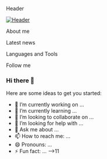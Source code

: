Header

[![Header](https://github.com/dragndroper/dragndroper/blob/main/assets/header.gif)](#)

About me

Latest news

Languages and Tools

Follow me




### Hi there 👋















Here are some ideas to get you started:

- 🔭 I’m currently working on ...
- 🌱 I’m currently learning ...
- 👯 I’m looking to collaborate on ...
- 🤔 I’m looking for help with ...
- 💬 Ask me about ...
- 📫 How to reach me: ...
- 😄 Pronouns: ...
- ⚡ Fun fact: ...
-->11
